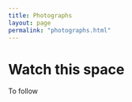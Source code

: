 ```yaml
---
title: Photographs
layout: page
permalink: "photographs.html"
---
```


Watch this space
======
To follow
